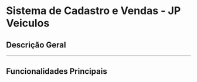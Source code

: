 # **Sistema de Cadastro e Vendas - JP Veiculos**

## **Descrição Geral**

---

## **Funcionalidades Principais**
